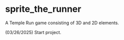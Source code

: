 # sprite_the_runner
A Temple Run game consisting of 3D and 2D elements.

(03/26/2025) Start project.
